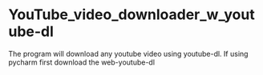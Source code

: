 # YouTube_video_downloader_w_youtube-dl
The program will download any youtube video using youtube-dl. If using pycharm first download the web-youtube-dl
